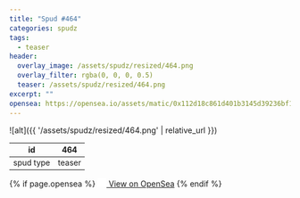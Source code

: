 ```yaml
---
title: "Spud #464"
categories: spudz
tags:
  - teaser
header:
  overlay_image: /assets/spudz/resized/464.png
  overlay_filter: rgba(0, 0, 0, 0.5)
  teaser: /assets/spudz/resized/464.png
excerpt: ""
opensea: https://opensea.io/assets/matic/0x112d18c861d401b3145d39236bf149f01e18beed/464
---
```

![alt]({{ '/assets/spudz/resized/464.png' | relative_url }})

| id | 464 |
|-|-|
| spud type | teaser |

{% if page.opensea %}
<a href="{{page.opensea}}" class="btn btn--info" onclick="window.open(this.href, '_blank'); return false;"><img src="/assets/images/opensea.svg" width="16px"><span>  View on OpenSea</span></a>
{% endif %}
